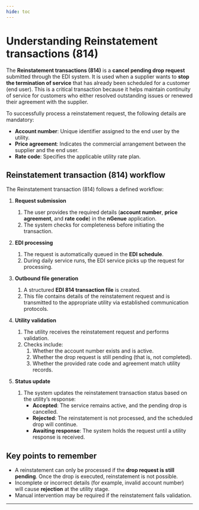 ```yaml
---
hide: toc
---
```


# Understanding Reinstatement transactions (814)
The **Reinstatement transactions (814)** is a **cancel pending drop request** submitted through the EDI system. It is used when a supplier wants to **stop the termination of service** that has already been scheduled for a customer (end user). This is a critical transaction because it helps maintain continuity of service for customers who either resolved outstanding issues or renewed their agreement with the supplier.

<!-- The Reinstatement transaction (814) processing workflow includes:

1. **Request submission**: Once required details has been provided to the system, the cancel pending drop request will be initiated.
2. **EDI processing**: The system processes the logged request in EDI schedule.
3. **Outbound file generation**: Generated outbound file will be sent to the utility.
4. **Validation**: The utility validates the file based on the utility requirements.
5. **Status update**: Based on utility response, the system will update the status. -->

To successfully process a reinstatement request, the following details are mandatory:

* **Account number**: Unique identifier assigned to the end user by the utility.  
* **Price agreement**: Indicates the commercial arrangement between the supplier and the end user.  
* **Rate code**: Specifies the applicable utility rate plan.  

<!-- Once the reinstatement request is submitted:  
- The request is logged in the **EDI schedule**.  
- An **outbound file** is generated and transmitted to the utility.  
- The utility reviews and validates the request.  
- The system updates the status accordingly.  

If the utility accepts the reinstatement, the service remains **active**. If rejected, the service drop continues as scheduled, and the request is flagged for **manual review**. -->

## Reinstatement transaction (814) workflow

The Reinstatement transaction (814) follows a defined workflow:

1. **Request submission**  
    1. The user provides the required details (**account number**, **price agreement**, and **rate code**) in the **nGenue** application.  
    1. The system checks for completeness before initiating the transaction.  

2. **EDI processing**  
    1. The request is automatically queued in the **EDI schedule**.  
    1. During daily service runs, the EDI service picks up the request for processing.  

3. **Outbound file generation**  
    1. A structured **EDI 814 transaction file** is created.  
    1. This file contains details of the reinstatement request and is transmitted to the appropriate utility via established communication protocols.  

4. **Utility validation**  
    1. The utility receives the reinstatement request and performs validation.  
    1. Checks include:  
        1. Whether the account number exists and is active.  
        1. Whether the drop request is still pending (that is, not completed).
        1. Whether the provided rate code and agreement match utility records.  

5. **Status update**  
    1. The system updates the reinstatement transaction status based on the utility’s response:  
        * **Accepted**: The service remains active, and the pending drop is cancelled.  
        * **Rejected**: The reinstatement is not processed, and the scheduled drop will continue.  
        * **Awaiting response**: The system holds the request until a utility response is received.  

## Key points to remember

* A reinstatement can only be processed if the **drop request is still pending**. Once the drop is executed, reinstatement is not possible.  
* Incomplete or incorrect details (for example, invalid account number) will cause **rejection** at the utility stage.  
* Manual intervention may be required if the reinstatement fails validation.  

---
